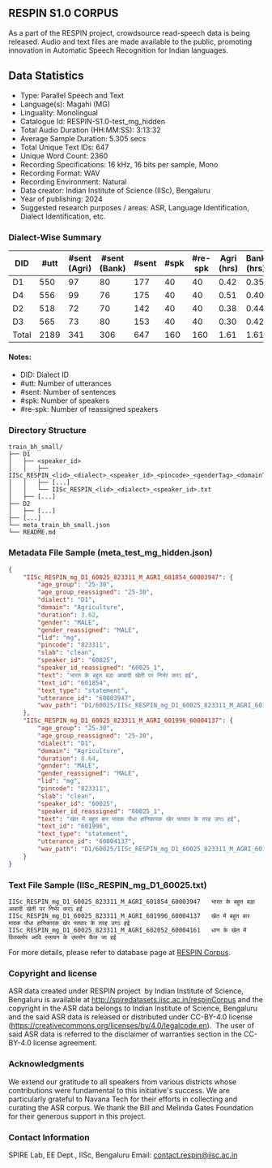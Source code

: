 ## RESPIN S1.0 CORPUS ##

As a part of the RESPIN project, crowdsource read-speech data is being released. Audio and text files
are made available to the public, promoting innovation in Automatic Speech Recognition for Indian languages.

## Data Statistics ##

- Type: Parallel Speech and Text
- Language(s): Magahi (MG)
- Linguality: Monolingual
- Catalogue Id: RESPIN-S1.0-test_mg_hidden
- Total Audio Duration (HH:MM:SS): 3:13:32
- Average Sample Duration: 5.305 secs
- Total Unique Text IDs: 647
- Unique Word Count: 2360
- Recording Specifications: 16 kHz, 16 bits per sample, Mono
- Recording Format: WAV
- Recording Environment: Natural
- Data creator: Indian Institute of Science (IISc), Bengaluru
- Year of publishing: 2024
- Suggested research purposes / areas: ASR, Language Identification, Dialect Identification, etc.

### Dialect-Wise Summary ###
| DID   | #utt | #sent (Agri) | #sent (Bank) | #sent | #spk | #re-spk | Agri (hrs) | Bank (hrs) | Total (hrs) |
|-------|------|--------------|--------------|-------|------|---------|------------|------------|-------------|
| D1 | 550 | 97 | 80 | 177 | 40 | 40 | 0.42 | 0.35 | 0.77 |
| D4 | 556 | 99 | 76 | 175 | 40 | 40 | 0.51 | 0.40 | 0.91 |
| D2 | 518 | 72 | 70 | 142 | 40 | 40 | 0.38 | 0.44 | 0.82 |
| D3 | 565 | 73 | 80 | 153 | 40 | 40 | 0.30 | 0.42 | 0.72 |
| Total | 2189 | 341 | 306 | 647 | 160 | 160 | 1.61 | 1.61 | 3.23 |



#### Notes:
- DID: Dialect ID
- #utt: Number of utterances
- #sent: Number of sentences
- #spk: Number of speakers
- #re-spk: Number of reassigned speakers

### Directory Structure ###
```
train_bh_small/
├── D1
│   ├── <speaker_id>
│   │   ├── IISc_RESPIN_<lid>_<dialect>_<speaker_id>_<pincode>_<genderTag>_<domainTag>_<text_id>_<uttid>.wav
│   │   ├── [...]
│   │   └── IISc_RESPIN_<lid>_<dialect>_<speaker_id>.txt
│   ├── [...]
├── D2
│   ├── [...]
├── [...]
└── meta_train_bh_small.json
└── README.md
```

### Metadata File Sample (meta_test_mg_hidden.json) ###

```json
{
    "IISc_RESPIN_mg_D1_60025_823311_M_AGRI_601854_60003947": {
        "age_group": "25-30",
        "age_group_reassigned": "25-30",
        "dialect": "D1",
        "domain": "Agriculture",
        "duration": 3.62,
        "gender": "MALE",
        "gender_reassigned": "MALE",
        "lid": "mg",
        "pincode": "823311",
        "slab": "clean",
        "speaker_id": "60025",
        "speaker_id_reassigned": "60025_1",
        "text": "भारत के बहुत बड़ा आबादी खेती पर निर्भर करऽ हई",
        "text_id": "601854",
        "text_type": "statement",
        "utterance_id": "60003947",
        "wav_path": "D1/60025/IISc_RESPIN_mg_D1_60025_823311_M_AGRI_601854_60003947.wav"
    },
    "IISc_RESPIN_mg_D1_60025_823311_M_AGRI_601996_60004137": {
        "age_group": "25-30",
        "age_group_reassigned": "25-30",
        "dialect": "D1",
        "domain": "Agriculture",
        "duration": 8.64,
        "gender": "MALE",
        "gender_reassigned": "MALE",
        "lid": "mg",
        "pincode": "823311",
        "slab": "clean",
        "speaker_id": "60025",
        "speaker_id_reassigned": "60025_1",
        "text": "खेत में बहुत बार मादक पौधा हानिकारक खेर पतवार के तरह उगऽ हई",
        "text_id": "601996",
        "text_type": "statement",
        "utterance_id": "60004137",
        "wav_path": "D1/60025/IISc_RESPIN_mg_D1_60025_823311_M_AGRI_601996_60004137.wav"
    }
}
```

### Text File Sample (IISc_RESPIN_mg_D1_60025.txt) ###
```
IISc_RESPIN_mg_D1_60025_823311_M_AGRI_601854_60003947	भारत के बहुत बड़ा आबादी खेती पर निर्भर करऽ हई
IISc_RESPIN_mg_D1_60025_823311_M_AGRI_601996_60004137	खेत में बहुत बार मादक पौधा हानिकारक खेर पतवार के तरह उगऽ हई
IISc_RESPIN_mg_D1_60025_823311_M_AGRI_602052_60004161	धान के खेत में विलक्लोर आदि रसायन के उपयोग कैल जा हई
```

For more details, please refer to database page at [RESPIN Corpus](http://spiredatasets.iisc.ac.in/respinCorpus).

### Copyright and license ###

ASR data created under RESPIN project  by Indian Institute of Science, Bengaluru is available
at http://spiredatasets.iisc.ac.in/respinCorpus and the copyright in the ASR data belongs to
Indian Institute of Science, Bengaluru and the said ASR data is released or distributed under
CC-BY-4.0 license (https://creativecommons.org/licenses/by/4.0/legalcode.en).  The user of
said ASR data is referred to the disclaimer of warranties section in the CC-BY-4.0 license
agreement.


### Acknowledgments ###

We extend our gratitude to all speakers from various districts whose contributions were fundamental to this initiative's success.
We are particularly grateful to Navana Tech for their efforts in collecting and curating the ASR corpus.
We thank the Bill and Melinda Gates Foundation for their generous support in this project.

### Contact Information ###

SPIRE Lab, EE Dept., IISc, Bengaluru
Email: contact.respin@iisc.ac.in